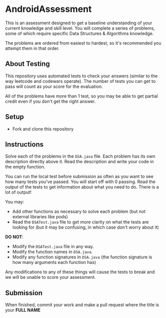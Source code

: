 # AndroidAssessment

This is an assessment designed to get a baseline understanding of your current knowledge and skill level. You will complete a series of problems, some of which require specific Data Structures & Algorithms knowledge.

The problems are ordered from easiest to hardest, so it's recommended you attempt them in that order.

## About Testing

This repository uses automated tests to check your answers (similar to the way leetcode and codewars operate). The number of tests you can get to pass will count as your score for the evaluation. 

All of the problems have more than 1 test, so you may be able to get partial credit even if you don't get the right answer.

## Setup

* Fork and clone this repository

## Instructions

Solve each of the problems in the `DSA.java` file. Each problem has its own description directly above it. Read the description and write your code in the empty function.

You can run the local test before submission as often as you want to see how many tests you've passed. You will start off with 0 passing. Read the output of the tests to get information about what you need to do. There is a lot of output!

You may:

* Add other functions as necessary to solve each problem (but not external libraries like pods)
* Read the `DSATest.java` file to get more clarity on what the tests are looking for (but it may be confusing, in which case don't worry about it)

**DO NOT**:

* Modify the `DSATest.java` file in any way.
* Modify the function names in `DSA.java`.
* Modify any function signatures in `DSA.java` (the function signature is how many arguments each function has)

Any modifications to any of these things will cause the tests to break and we will be unable to score your assessment.

## Submission

When finished, commit your work and make a pull request where the title is your **FULL NAME**
